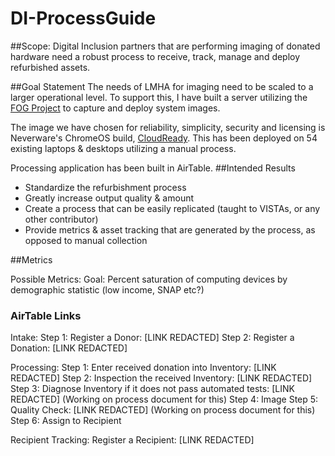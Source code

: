 # DI-ProcessGuide

##Scope:
Digital Inclusion partners that are performing imaging of donated hardware need a robust process to receive, track, manage and deploy refurbished assets.

##Goal Statement
The needs of LMHA for imaging need to be scaled to a larger operational level. To support this, I have built a server utilizing the [FOG Project](https://fogproject.org) to capture and deploy system images.

The image we have chosen for reliability, simplicity, security and licensing is Neverware's ChromeOS build, [CloudReady](https://www.neverware.com/freedownload). This has been deployed on 54 existing laptops & desktops utilizing a manual process.

Processing application has been built in AirTable.
##Intended Results
* Standardize the refurbishment process
* Greatly increase output quality & amount
* Create a process that can be easily replicated (taught to VISTAs, or any other contributor)
* Provide metrics & asset tracking that are generated by the process, as opposed to manual collection

##Metrics

Possible Metrics:
Goal: Percent saturation of computing devices by demographic statistic (low income, SNAP etc?)

### AirTable Links
Intake:
Step 1: Register a Donor: [LINK REDACTED]
Step 2: Register a Donation: [LINK REDACTED]

Processing:
Step 1: Enter received donation into Inventory: [LINK REDACTED]
Step 2: Inspection the received Inventory: [LINK REDACTED]
Step 3: Diagnose Inventory if it does not pass automated tests: [LINK REDACTED] (Working on process document for this)
Step 4: Image
Step 5: Quality Check: [LINK REDACTED] (Working on process document for this)
Step 6: Assign to Recipient

Recipient Tracking:
Register a Recipient: [LINK REDACTED]
